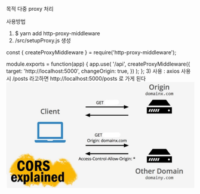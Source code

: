 목적
다중 proxy 처리

사용방법
1) $ yarn add http-proxy-middleware
2) /src/setupProxy.js 생성

const { createProxyMiddleware } = require('http-proxy-middleware');

module.exports = function(app) {
  app.use(
    '/api',
    createProxyMiddleware({
      target: 'http://localhost:5000',
      changeOrigin: true,
    })
  );
};
3) 사용
: axios 사용시 /posts 라고하면 http://localhost:5000/posts 로 가게 된다
![](2023-02-11-22-29-43.png)